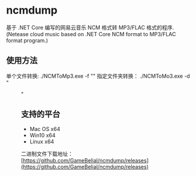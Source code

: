 # ncmdump
基于 .NET Core 编写的网易云音乐 NCM 格式转 MP3/FLAC 格式的程序.(Netease cloud music based on .NET Core NCM format to MP3/FLAC format program.)

## 使用方法
单个文件转换: ./NCMToMp3.exe -f "<FILENAME>"
指定文件夹转换： ./NCMToMo3.exe -d "<DIR>"

## 支持的平台
- Mac OS x64
- Win10 x64
- Linux x64

二进制文件下载地址：
[https://github.com/GameBelial/ncmdump/releases](https://github.com/GameBelial/ncmdump/releases)
